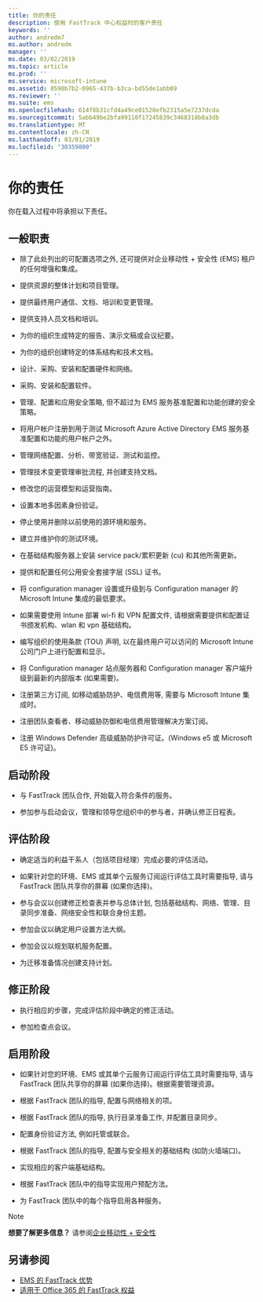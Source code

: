```yaml
---
title: 你的责任
description: 使用 FastTrack 中心权益时的客户责任
keywords: ''
author: andredm7
ms.author: andredm
manager: ''
ms.date: 03/02/2019
ms.topic: article
ms.prod: ''
ms.service: microsoft-intune
ms.assetid: 0590b7b2-0965-437b-b3ca-bd55de1abb09
ms.reviewer: ''
ms.suite: ems
ms.openlocfilehash: 614f8b31cfd4a49ce01520efb2315a5e7237dcda
ms.sourcegitcommit: 5abb49be2bfa99110f17245839c3468318b8a3db
ms.translationtype: MT
ms.contentlocale: zh-CN
ms.lasthandoff: 03/01/2019
ms.locfileid: "30359800"
---
```

# <a name="your-responsibilities"></a>你的责任

你在载入过程中将承担以下责任。

## <a name="general-responsibilities"></a>一般职责

-   除了此处列出的可配置选项之外, 还可提供对企业移动性 + 安全性 (EMS) 租户的任何增强和集成。

-   提供资源的整体计划和项目管理。

-   提供最终用户通信、文档、培训和变更管理。

-   提供支持人员文档和培训。

-   为你的组织生成特定的报告、演示文稿或会议纪要。

-   为你的组织创建特定的体系结构和技术文档。

-   设计、采购、安装和配置硬件和网络。

-   采购、安装和配置软件。

-   管理、配置和应用安全策略, 但不超过为 EMS 服务基准配置和功能创建的安全策略。

-   将用户帐户注册到用于测试 Microsoft Azure Active Directory EMS 服务基准配置和功能的用户帐户之外。

-   管理网络配置、分析、带宽验证、测试和监控。

-   管理技术变更管理审批流程, 并创建支持文档。

-   修改您的运营模型和运营指南。

-   设置本地多因素身份验证。

-   停止使用并删除以前使用的源环境和服务。

-   建立并维护你的测试环境。

-   在基础结构服务器上安装 service pack/累积更新 (cu) 和其他所需更新。

-   提供和配置任何公用安全套接字层 (SSL) 证书。

-   将 configuration manager 设置或升级到与 Configuration manager 的 Microsoft Intune 集成的最低要求。

-   如果需要使用 Intune 部署 wi-fi 和 VPN 配置文件, 请根据需要提供和配置证书颁发机构、wlan 和 vpn 基础结构。

-   编写组织的使用条款 (TOU) 声明, 以在最终用户可以访问的 Microsoft Intune 公司门户上进行配置和显示。

-   将 Configuration manager 站点服务器和 Configuration manager 客户端升级到最新的内部版本 (如果需要)。

-   注册第三方订阅, 如移动威胁防护、电信费用等, 需要与 Microsoft Intune 集成时。

-   注册团队查看者、移动威胁防御和电信费用管理解决方案订阅。

-   注册 Windows Defender 高级威胁防护许可证。(Windows e5 或 Microsoft E5 许可证)。

## <a name="initiate-phase"></a>启动阶段

-   与 FastTrack 团队合作, 开始载入符合条件的服务。

-   参加参与启动会议，管理和领导您组织中的参与者，并确认修正日程表。

## <a name="assess-phase"></a>评估阶段

-   确定适当的利益干系人（包括项目经理）完成必要的评估活动。

-   如果针对您的环境、EMS 或其单个云服务订阅运行评估工具时需要指导, 请与 FastTrack 团队共享你的屏幕 (如果你选择)。

-   参与会议以创建修正检查表并参与总体计划, 包括基础结构、网络、管理、目录同步准备、网络安全性和联合身份主题。

-   参加会议以确定用户设置方法大纲。

-   参加会议以规划联机服务配置。

-   为迁移准备情况创建支持计划。

## <a name="remediate-phase"></a>修正阶段

-   执行相应的步骤，完成评估阶段中确定的修正活动。

-   参加检查点会议。

## <a name="enable-phase"></a>启用阶段

-   如果针对您的环境、EMS 或其单个云服务订阅运行评估工具时需要指导, 请与 FastTrack 团队共享你的屏幕 (如果你选择)。根据需要管理资源。

-   根据 FastTrack 团队的指导, 配置与网络相关的项。

-   根据 FastTrack 团队的指导, 执行目录准备工作, 并配置目录同步。

-   配置身份验证方法, 例如托管或联合。 

-   根据 FastTrack 团队的指导, 配置与安全相关的基础结构 (如防火墙端口)。

-   实现相应的客户端基础结构。

-   根据 FastTrack 团队中的指导实现用户预配方法。

-   为 FastTrack 团队中的每个指导启用各种服务。

> [!NOTE]
> **想要了解更多信息？** 请参阅[企业移动性 + 安全性](https://www.microsoft.com/en-us/cloud-platform/enterprise-mobility)

## <a name="see-also"></a>另请参阅 

- [EMS 的 FastTrack 优势](EMS-fasttrack-benefit-for-EMS.md)
- [适用于 Office 365 的 FastTrack 权益](O365-fasttrack-benefit-for-office-365.md)

